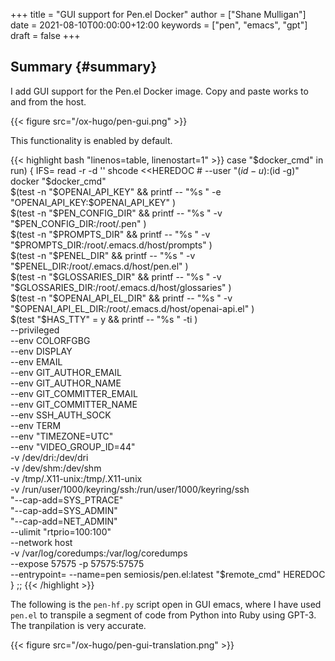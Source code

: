 +++
title = "GUI support for Pen.el Docker"
author = ["Shane Mulligan"]
date = 2021-08-10T00:00:00+12:00
keywords = ["pen", "emacs", "gpt"]
draft = false
+++

## Summary {#summary}

I add GUI support for the Pen.el Docker image.
Copy and paste works to and from the host.

{{< figure src="/ox-hugo/pen-gui.png" >}}

This functionality is enabled by default.

{{< highlight bash "linenos=table, linenostart=1" >}}
case "$docker_cmd" in
    run) {
IFS= read -r -d '' shcode <<HEREDOC
    # --user "$(id -u):$(id -g)"
    docker "$docker_cmd" \
        $(test -n "$OPENAI_API_KEY" && printf -- "%s " -e "OPENAI_API_KEY:$OPENAI_API_KEY" ) \
        $(test -n "$PEN_CONFIG_DIR" && printf -- "%s " -v "$PEN_CONFIG_DIR:/root/.pen" ) \
        $(test -n "$PROMPTS_DIR" && printf -- "%s " -v "$PROMPTS_DIR:/root/.emacs.d/host/prompts" ) \
        $(test -n "$PENEL_DIR" && printf -- "%s " -v "$PENEL_DIR:/root/.emacs.d/host/pen.el" ) \
        $(test -n "$GLOSSARIES_DIR" && printf -- "%s " -v "$GLOSSARIES_DIR:/root/.emacs.d/host/glossaries" ) \
        $(test -n "$OPENAI_API_EL_DIR" && printf -- "%s " -v "$OPENAI_API_EL_DIR:/root/.emacs.d/host/openai-api.el" ) \
        $(test "$HAS_TTY" = y && printf -- "%s " -ti ) \
        --privileged \
        --env COLORFGBG \
        --env DISPLAY \
        --env EMAIL \
        --env GIT_AUTHOR_EMAIL \
        --env GIT_AUTHOR_NAME \
        --env GIT_COMMITTER_EMAIL \
        --env GIT_COMMITTER_NAME \
        --env SSH_AUTH_SOCK \
        --env TERM \
        --env "TIMEZONE=UTC" \
        --env "VIDEO_GROUP_ID=44" \
        -v /dev/dri:/dev/dri \
        -v /dev/shm:/dev/shm \
        -v /tmp/.X11-unix:/tmp/.X11-unix \
        -v /run/user/1000/keyring/ssh:/run/user/1000/keyring/ssh \
        "--cap-add=SYS_PTRACE" \
        "--cap-add=SYS_ADMIN" \
        "--cap-add=NET_ADMIN" \
        --ulimit "rtprio=100:100" \
        --network host \
        -v /var/log/coredumps:/var/log/coredumps \
        --expose 57575 -p 57575:57575 \
        --entrypoint= --name=pen semiosis/pen.el:latest "$remote_cmd"
HEREDOC
    }
    ;;
{{< /highlight >}}

The following is the `pen-hf.py` script open
in GUI emacs, where I have used `pen.el` to
transpile a segment of code from Python into
Ruby using GPT-3. The tranpilation is very
accurate.

{{< figure src="/ox-hugo/pen-gui-translation.png" >}}